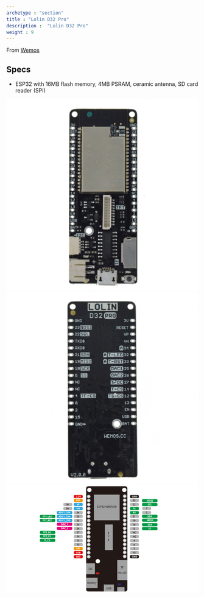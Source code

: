 ```yaml
---
archetype : "section"
title : "Lolin D32 Pro"
description :  "Lolin D32 Pro"
weight : 9
---
```


From [Wemos](https://www.wemos.cc/en/latest/d32/d32_pro.html)

## Specs
* ESP32 with 16MB flash memory, 4MB PSRAM, ceramic antenna, SD card reader (SPI)


![image](d32_pro_front.jpg?width=400px) ![image](d32_pro_back.jpg?width=400px)
![image](pinout.jpg?width=400px)



